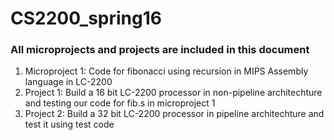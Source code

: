 # CS2200_spring16
### All microprojects and projects are included in this document
1. Microproject 1: Code for fibonacci using recursion in MIPS Assembly language in LC-2200
2. Project 1: Build a 16 bit LC-2200 processor in non-pipeline architechture and testing our code for fib.s in microproject 1
3. Project 2: Build a 32 bit LC-2200 processor in pipeline architechture and test it using test code
